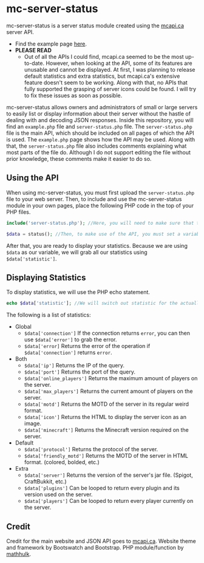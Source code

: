 # mc-server-status
mc-server-status is a server status module created using the [mcapi.ca](https://mcapi.ca) server API.
- Find the example page [here](https://whatisin.space/mc-server-status).
- **PLEASE READ**
  - Out of all the APIs I could find, mcapi.ca seemed to be the most up-to-date. However, when looking at the API, some of its features are unusable and cannot be displayed. At first, I was planning to release default statistics and extra statistics, but mcapi.ca's extensive feature doesn't seem to be working. Along with that, no APIs that fully supported the grasping of server icons could be found. I will try to fix these issues as soon as possible.



mc-server-status allows owners and administrators of small or large servers to easily list or display information about their server without the hastle of dealing with and decoding JSON responses.
Inside this repository, you will find an `example.php` file and `server-status.php` file. The `server-status.php` file is the main API, which should be included on all pages of which the API is used. The `example.php` page shows how the API may be used.
Along with that, the `server-status.php` file also includes comments explaining what most parts of the file do. Although I do not support editing the file without prior knowledge, these comments make it easier to do so.

## Using the API
When using mc-server-status, you must first upload the `server-status.php` file to your web server.
Then, to include and use the mc-server-status module in your own pages, place the following PHP code in the top of your PHP files.
```php
include('server-status.php'); //Here, you will need to make sure that the server-status.php file is in the same directory as the current file. If not, you must specify the path. | ../server-status.php

$data = status(); //Then, to make use of the API, you must set a variable equal to the return value of our function, status(). You can also set the enabled parameter if you wish to include extra statistics. | $data = status('true');
```
After that, you are ready to display your statistics. Because we are using `$data` as our variable, we will grab all our statistics using `$data['statistic']`.



## Displaying Statistics
To display statistics, we will use the PHP echo statement.
```php
echo $data['statistic']; //We will switch out statistic for the actually value.
```
The following is a list of statistics:
- Global
  - `$data['connection']` If the connection returns `error`, you can then use `$data['error']` to grab the error.
  - `$data['error]` Returns the error of the operation if `$data['connection']` returns `error`.
- Both
  - `$data['ip']` Returns the IP of the query.
  - `$data['port']` Returns the port of the query.
  - `$data['online_players']` Returns the maximum amount of players on the server.
  - `$data['max_players']` Returns the current amount of players on the server.
  - `$data['motd']` Returns the MOTD of the server in its regular weird format.
  - `$data['icon']` Returns the HTML to display the server icon as an image.
  - `$data['minecraft']` Returns the Minecraft version required on the server.
- Default
  - `$data['protocol']` Returns the protocol of the server.
  - `$data['friendly_motd']` Returns the MOTD of the server in HTML format. (colored, bolded, etc.)
- Extra
  - `$data['server']` Returns the version of the server's jar file. (Spigot, CraftBukkit, etc.)
  - `$data['plugins']` Can be looped to return every plugin and its version used on the server.
  - `$data['players']` Can be looped to return every player currently on the server.

  

## Credit
Credit for the main website and JSON API goes to [mcapi.ca](https://mcapi.ca).
Website theme and framework by Bootswatch and Bootstrap.
PHP module/function by [mathhulk](https://theartex.net).


